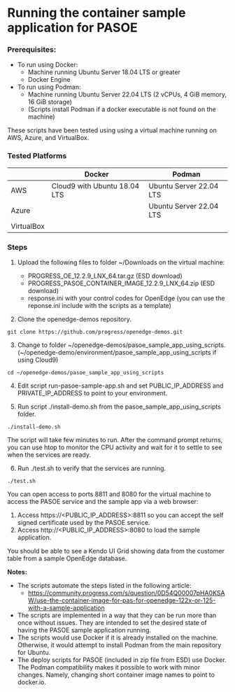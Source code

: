 # Running the container sample application for PASOE
	
### Prerequisites:
* To run using Docker:
    * Machine running Ubuntu Server 18.04 LTS or greater
    * Docker Engine
* To run using Podman:
    * Machine running Ubuntu Server 22.04 LTS (2 vCPUs, 4 GiB memory, 16 GiB storage)
    * (Scripts install Podman if a docker executable is not found on the machine)

These scripts have been tested using using a virtual machine running on AWS, Azure, and VirtualBox.

### Tested Platforms
|              | Docker           | Podman |
| ------------ | ---------------- | ------------ |
| AWS          | Cloud9 with Ubuntu 18.04 LTS | Ubuntu Server 22.04 LTS |
| Azure        |  | Ubuntu Server 22.04 LTS |
| VirtualBox   |   |     |


### Steps
1. Upload the following files to folder ~/Downloads on the virtual machine:
    * PROGRESS_OE_12.2.9_LNX_64.tar.gz (ESD download)
    * PROGRESS_PASOE_CONTAINER_IMAGE_12.2.9_LNX_64.zip (ESD download)
    * response.ini with your control codes for OpenEdge (you can use the reponse.ini include with the scripts as a template)

2. Clone the openedge-demos repository.
~~~
git clone https://github.com/progress/openedge-demos.git
~~~

3. Change to folder ~/openedge-demos/pasoe_sample_app_using_scripts. (~/openedge-demo/environment/pasoe_sample_app_using_scripts if using Cloud9)
~~~
cd ~/openedge-demos/pasoe_sample_app_using_scripts
~~~

4. Edit script run-pasoe-sample-app.sh and set PUBLIC_IP_ADDRESS and PRIVATE_IP_ADDRESS to point to your environment.

5. Run script ./install-demo.sh from the pasoe_sample_app_using_scripts folder.
~~~
./install-demo.sh
~~~

The script will take few minutes to run.
After the command prompt returns, you can use htop to monitor the CPU activity and wait for it to settle to see when the services are ready.

6. Run ./test.sh to verify that the services are running.
~~~
./test.sh
~~~

You can open access to ports 8811 and 8080 for the virtual machine to access the PASOE service and the sample app via a web browser:
1. Access https://<PUBLIC_IP_ADDRESS>:8811 so you can accept the self signed certificate used by the PASOE service.
2. Access http://<PUBLIC_IP_ADDRESS>:8080 to load the sample application.

You should be able to see a Kendo UI Grid showing data from the customer table from a sample OpenEdge database.

**Notes:**
* The scripts automate the steps listed in the following article:
    * https://community.progress.com/s/question/0D54Q00007pHA0KSAW/use-the-container-image-for-pas-for-openedge-122x-or-125-with-a-sample-application
* The scripts are implemented in a way that they can be run more than once without issues. They are intended to set the desired state of having the PASOE sample application running.
* The scripts would use Docker if it is already installed on the machine. Otherwise, it would attempt to install Podman from the main repository for Ubuntu.
* The deploy scripts for PASOE (included in zip file from ESD) use Docker. The Podman compatibility makes it possible to work with minor changes. Namely, changing short container image names to point to docker.io.
